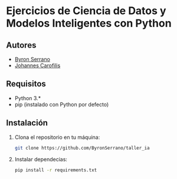 # Ejercicios de Ciencia de Datos y Modelos Inteligentes con Python

## Autores
- [Byron Serrano](https://github.com/ByronSerrano)
- [Johannes Carofilis](https://github.com/karephilaky)

## Requisitos
- Python 3.* 
- pip (instalado con Python por defecto)

## Instalación
1. Clona el repositorio en tu máquina:

   ```bash
   git clone https://github.com/ByronSerrano/taller_ia
   ```

2. Instalar dependecias:

   ```bash
   pip install -r requirements.txt
   ```
